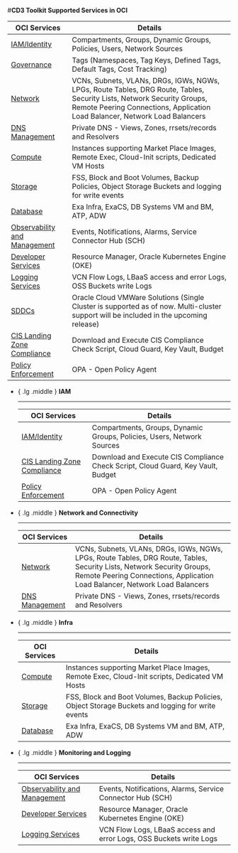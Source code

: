 #**CD3 Toolkit Supported Services in OCI**


| OCI Services | Details |
| --------- | ----------- |
| [IAM/Identity](cd3exceltabs.md#iamidentity) | Compartments, Groups, Dynamic Groups, Policies, Users, Network Sources |
| [Governance](cd3exceltabs.md#governance) | Tags (Namespaces, Tag Keys, Defined Tags, Default Tags, Cost Tracking) |
| [Network](cd3exceltabs.md#network) | VCNs, Subnets, VLANs, DRGs, IGWs, NGWs, LPGs, Route Tables, DRG Route, Tables, Security Lists, Network Security Groups, Remote Peering Connections, Application Load Balancer, Network Load Balancers |
| [DNS Management](cd3exceltabs.md#private-dns)                                       | Private DNS - Views, Zones, rrsets/records and Resolvers  |
| [Compute](cd3exceltabs.md#compute) | Instances supporting Market Place Images, Remote Exec, Cloud-Init scripts, Dedicated VM Hosts |
| [Storage](cd3exceltabs.md#storage) | FSS, Block and Boot Volumes, Backup Policies, Object Storage Buckets and logging for write events |
| [Database](cd3exceltabs.md#database) | Exa Infra, ExaCS, DB Systems VM and BM, ATP, ADW |
| [Observability and Management](cd3exceltabs.md#management-services) | Events, Notifications, Alarms, Service Connector Hub (SCH) |
| [Developer Services](cd3exceltabs.md#developer-services) | Resource Manager, Oracle Kubernetes Engine (OKE) |
| [Logging Services](cd3exceltabs.md#logging-Services) | VCN Flow Logs, LBaaS access and error Logs, OSS Buckets write Logs |
| [SDDCs ](cd3exceltabs.md#sddcs-tab) | Oracle Cloud VMWare Solutions (Single Cluster is supported as of now. Multi-cluster support will be included in the upcoming release) |
| [CIS Landing Zone Compliance](cisfeatures.md#additional-cis-compliance-features) | Download and Execute CIS Compliance Check Script, Cloud Guard, Key Vault, Budget |
[Policy Enforcement](opa-integration.md) | OPA - Open Policy Agent |


<div class="grid cards" markdown>

-   { .lg .middle } __IAM__

    ---

    | OCI Services | Details |
    | --------- | ----------- |
    | [IAM/Identity](cd3exceltabs.md#iamidentity) | Compartments, Groups, Dynamic Groups, Policies, Users, Network Sources |
    | [CIS Landing Zone Compliance](cisfeatures.md#additional-cis-compliance-features) | Download and Execute CIS Compliance Check Script, Cloud Guard, Key Vault, Budget |
    [Policy Enforcement](opa-integration.md) | OPA - Open Policy Agent |

-   { .lg .middle } __Network and Connectivity__

    ---

    | OCI Services | Details |
    | --------- | ----------- |
    | [Network](cd3exceltabs.md#network) | VCNs, Subnets, VLANs, DRGs, IGWs, NGWs, LPGs, Route Tables, DRG  Route, Tables, Security Lists, Network Security Groups, Remote Peering Connections, Application Load  Balancer, Network Load Balancers |
    | [DNS Management](cd3exceltabs.md#private-dns)                                       | Private DNS -  Views, Zones, rrsets/records and Resolvers  |


-   { .lg .middle } __Infra__

    ---

    | OCI Services | Details |
    | --------- | ----------- |
    | [Compute](cd3exceltabs.md#compute) | Instances supporting Market Place Images, Remote Exec, Cloud-Init scripts, Dedicated VM Hosts |
    | [Storage](cd3exceltabs.md#storage) | FSS, Block and Boot Volumes, Backup Policies, Object Storage Buckets and logging for write events |
    | [Database](cd3exceltabs.md#database) | Exa Infra, ExaCS, DB Systems VM and BM, ATP, ADW |


-   { .lg .middle } __Monitoring and Logging__

    ---

    | OCI Services | Details |
    | --------- | ----------- |
    | [Observability and Management](cd3exceltabs.md#management-services) | Events, Notifications, Alarms, Service Connector Hub (SCH) |
    |   [Developer Services](cd3exceltabs.md#developer-services) | Resource Manager, Oracle Kubernetes Engine (OKE) |
    | [Logging Services](cd3exceltabs.md#logging-Services) | VCN Flow Logs, LBaaS access and error Logs, OSS Buckets write Logs |

</div>